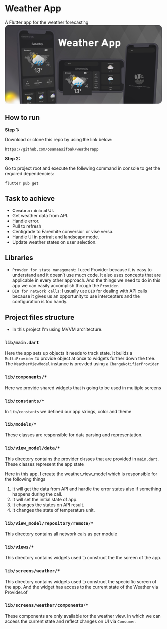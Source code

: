 # Weather App

A Flutter app for the weather forecasting
![sample](app-preview.jpeg)

## How to run 

**Step 1:**

Download or clone this repo by using the link below:

```
https://github.com/osamaasifoak/weatherapp
```

**Step 2:**

Go to project root and execute the following command in console to get the required dependencies: 

```
flutter pub get 
```

## Task to achieve

* Create a minimal UI.
* Get weather data from API.
* Handle error.
* Pull to refresh
* Centigrade to Farenhite conversion or vise versa.
* Handle UI in portrait and landscape mode.
* Update weather states on user selection.

## Libraries
* `Provder for state management`: I used Provider because it is easy to understand and it doesn’t use much code. It also uses concepts that are applicable in every other approach. And the things we need to do in this app we can easily accomplish through the `Provider`.
* `DIO for network calls`: I usually use `DIO` for dealing with API calls because it gives us an opportunity to use intercepters and the configuration is too handy. 

## Project files structure
* In this project I'm using MVVM architecture.
### `lib/main.dart`

Here the app sets up objects it needs to track state. It builds
a `MultiProvider` to provide object at once to widgets further down the tree. The `WeatherViewModel` instance is provided using a `ChangeNotifierProvider`

### `lib/components/*`
Here we provide shared widgets that is going to be used in multiple screens

### `lib/constants/*`
In `lib/constants` we defined our app strings, color and theme

### `lib/models/*`
These classes are responsible for data parsing and representation. 

### `lib/view_model/data/*`

This directory contains the provider classes that are provided in `main.dart`. These classes
represent the app state.

Here in this app. I create the weather_view_model which is responsible for the following things
1. It will get the data from API and handle the error states also if something happens during the call.
2. It will set the initial state of app.
3. It changes the states on API result.
4. It changes the state of temperature unit.

### `lib/view_model/repository/remote/*`
This directory contains all network calls as per module

### `lib/views/*`

This directory contains widgets used to construct the the screen of the app. 

### `lib/screens/weather/*`

This directory contains widgets used to construct the specicific screen of the app. And the widget has access to the current state of the Weather via Provider.of

### `lib/screens/weather/components/*`

These components are only available for the weather view. In which we can access the current state and reflect changes on UI via `Consumer`.


